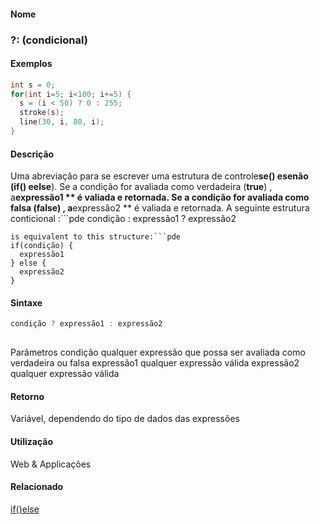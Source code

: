 
#### Nome
### ?: (condicional)

#### Exemplos

```pde
int s = 0; 
for(int i=5; i<100; i+=5) { 
  s = (i < 50) ? 0 : 255; 
  stroke(s); 
  line(30, i, 80, i); 
} 

```

#### Descrição
Uma abreviação para se escrever uma estrutura de controle**se() **e**senão **(**if()** e**else**). Se a condição for avaliada como verdadeira (**true**) , a**expressão1 ** é valiada e retornada. Se a condição for avaliada como falsa (**false**) , a**expressão2 ** é valiada e retornada.
A seguinte estrutura conticional :```pde
condição : expressão1 ? expressão2
```
is equivalent to this structure:```pde
if(condição) {
  expressão1 
} else { 
  expressão2 
}
```

#### Sintaxe
```pde
condição ? expressão1 : expressão2
            
```
Parâmetros
condição
qualquer expressão que possa ser avaliada como verdadeira ou falsa
expressão1
qualquer expressão válida
expressão2
qualquer expressão válida

#### Retorno
Variável, dependendo do tipo de dados das expressões

#### Utilização

	
Web & Applicações

#### Relacionado
[if()](if_)[else](else)
